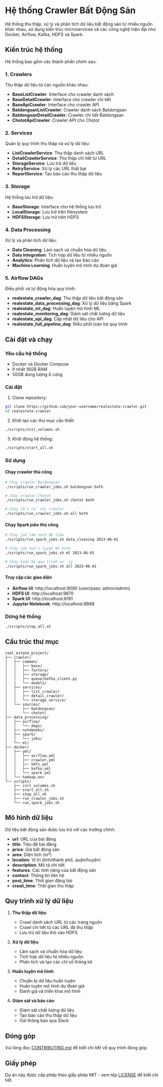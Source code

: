 # Hệ thống Crawler Bất Động Sản

Hệ thống thu thập, xử lý và phân tích dữ liệu bất động sản từ nhiều nguồn khác nhau, sử dụng kiến trúc microservices và các công nghệ hiện đại như Docker, Airflow, Kafka, HDFS và Spark.

## Kiến trúc hệ thống

Hệ thống bao gồm các thành phần chính sau:

### 1. Crawlers

Thu thập dữ liệu từ các nguồn khác nhau:

-   **BaseListCrawler**: Interface cho crawler danh sách
-   **BaseDetailCrawler**: Interface cho crawler chi tiết
-   **BaseApiCrawler**: Interface cho crawler API
-   **BatdongsanListCrawler**: Crawler danh sách Batdongsan
-   **BatdongsanDetailCrawler**: Crawler chi tiết Batdongsan
-   **ChototApiCrawler**: Crawler API cho Chotot

### 2. Services

Quản lý quy trình thu thập và xử lý dữ liệu:

-   **ListCrawlerService**: Thu thập danh sách URL
-   **DetailCrawlerService**: Thu thập chi tiết từ URL
-   **StorageService**: Lưu trữ dữ liệu
-   **RetryService**: Xử lý các URL thất bại
-   **ReportService**: Tạo báo cáo thu thập dữ liệu

### 3. Storage

Hệ thống lưu trữ dữ liệu:

-   **BaseStorage**: Interface cho hệ thống lưu trữ
-   **LocalStorage**: Lưu trữ trên filesystem
-   **HDFSStorage**: Lưu trữ trên HDFS

### 4. Data Processing

Xử lý và phân tích dữ liệu:

-   **Data Cleaning**: Làm sạch và chuẩn hóa dữ liệu
-   **Data Integration**: Tích hợp dữ liệu từ nhiều nguồn
-   **Analytics**: Phân tích dữ liệu và tạo báo cáo
-   **Machine Learning**: Huấn luyện mô hình dự đoán giá

### 5. Airflow DAGs

Điều phối và tự động hóa quy trình:

-   **realestate_crawler_dag**: Thu thập dữ liệu bất động sản
-   **realestate_data_processing_dag**: Xử lý dữ liệu bằng Spark
-   **realestate_ml_dag**: Huấn luyện mô hình ML
-   **realestate_monitoring_dag**: Giám sát chất lượng dữ liệu
-   **realestate_api_dag**: Cập nhật dữ liệu cho API
-   **realestate_full_pipeline_dag**: Điều phối toàn bộ quy trình

## Cài đặt và chạy

### Yêu cầu hệ thống

-   Docker và Docker Compose
-   Ít nhất 16GB RAM
-   50GB dung lượng ổ cứng

### Cài đặt

1. Clone repository:

```bash
git clone https://github.com/your-username/realestate-crawler.git
cd realestate-crawler
```

2. Khởi tạo các thư mục cần thiết:

```bash
./scripts/init_volumes.sh
```

3. Khởi động hệ thống:

```bash
./scripts/start_all.sh
```

### Sử dụng

#### Chạy crawler thủ công

```bash
# Chạy crawler Batdongsan
./scripts/run_crawler_jobs.sh batdongsan both

# Chạy crawler Chotot
./scripts/run_crawler_jobs.sh chotot both

# Chạy tất cả các crawler
./scripts/run_crawler_jobs.sh all both
```

#### Chạy Spark jobs thủ công

```bash
# Chạy job làm sạch dữ liệu
./scripts/run_spark_jobs.sh data_cleaning 2023-06-01

# Chạy job huấn luyện mô hình
./scripts/run_spark_jobs.sh ml 2023-06-01

# Chạy toàn bộ quy trình xử lý
./scripts/run_spark_jobs.sh all 2023-06-01
```

#### Truy cập các giao diện

-   **Airflow UI**: http://localhost:8080 (user/pass: admin/admin)
-   **HDFS UI**: http://localhost:9870
-   **Spark UI**: http://localhost:8181
-   **Jupyter Notebook**: http://localhost:8888

### Dừng hệ thống

```bash
./scripts/stop_all.sh
```

## Cấu trúc thư mục

```
real_estate_project/
├── crawler/
│   ├── common/
│   │   ├── base/
│   │   ├── factory/
│   │   ├── storage/
|   |   ├── queue/kafka_client.py
|   |   └── models/
│   ├── services/
│   │   ├── list_crawler/
│   │   ├── detail_crawler/
│   │   └── storage_service/
│   └── sources/
│       ├── batdongsan/
│       └── chotot/
├── data_processing/
│   ├── airflow/
│   │   └── dags/
│   ├── notebooks/
│   ├── spark/
│   │   └── jobs/
│   └── ml/
├── docker/
│   ├── yml/
│   │   ├── airflow.yml
│   │   ├── crawler.yml
│   │   ├── hdfs.yml
│   │   ├── kafka.yml
│   │   └── spark.yml
│   └── hadoop.env
└── scripts/
    ├── init_volumes.sh
    ├── start_all.sh
    ├── stop_all.sh
    ├── run_crawler_jobs.sh
    └── run_spark_jobs.sh
```

## Mô hình dữ liệu

Dữ liệu bất động sản được lưu trữ với các trường chính:

-   **url**: URL của bài đăng
-   **title**: Tiêu đề bài đăng
-   **price**: Giá bất động sản
-   **area**: Diện tích (m²)
-   **location**: Vị trí (tỉnh/thành phố, quận/huyện)
-   **description**: Mô tả chi tiết
-   **features**: Các tính năng của bất động sản
-   **contact**: Thông tin liên hệ
-   **post_time**: Thời gian đăng bài
-   **crawl_time**: Thời gian thu thập

## Quy trình xử lý dữ liệu

1. **Thu thập dữ liệu**:

    - Crawl danh sách URL từ các trang nguồn
    - Crawl chi tiết từ các URL đã thu thập
    - Lưu trữ dữ liệu thô vào HDFS

2. **Xử lý dữ liệu**:

    - Làm sạch và chuẩn hóa dữ liệu
    - Tích hợp dữ liệu từ nhiều nguồn
    - Phân tích và tạo các chỉ số thống kê

3. **Huấn luyện mô hình**:

    - Chuẩn bị dữ liệu huấn luyện
    - Huấn luyện mô hình dự đoán giá
    - Đánh giá và triển khai mô hình

4. **Giám sát và báo cáo**:
    - Giám sát chất lượng dữ liệu
    - Tạo báo cáo thu thập dữ liệu
    - Gửi thông báo qua Slack

## Đóng góp

Vui lòng đọc [CONTRIBUTING.md](CONTRIBUTING.md) để biết chi tiết về quy trình đóng góp.

## Giấy phép

Dự án này được cấp phép theo giấy phép MIT - xem tệp [LICENSE](LICENSE) để biết chi tiết.
